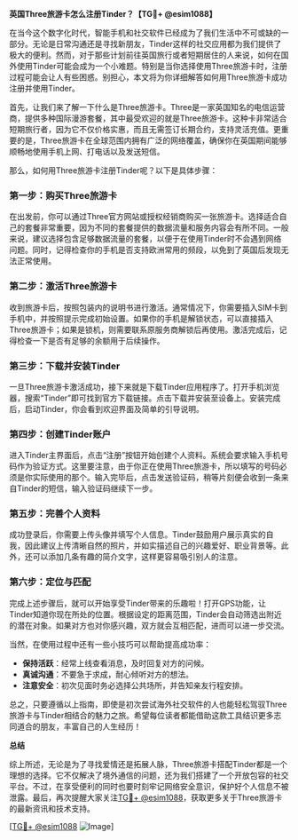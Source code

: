 **英国Three旅游卡怎么注册Tinder？【TG💪+ @esim1088】**

在当今这个数字化时代，智能手机和社交软件已经成为了我们生活中不可或缺的一部分。无论是日常沟通还是寻找新朋友，Tinder这样的社交应用都为我们提供了极大的便利。然而，对于那些计划前往英国旅行或者短期居住的人来说，如何在国外使用Tinder可能会成为一个小难题。特别是当你选择使用Three旅游卡时，注册过程可能会让人有些困惑。别担心，本文将为你详细解答如何用Three旅游卡成功注册并使用Tinder。

首先，让我们来了解一下什么是Three旅游卡。Three是一家英国知名的电信运营商，提供多种国际漫游套餐，其中最受欢迎的就是Three旅游卡。这种卡非常适合短期旅行者，因为它不仅价格实惠，而且无需签订长期合约，支持灵活充值。更重要的是，Three旅游卡在全球范围内拥有广泛的网络覆盖，确保你在英国期间能够顺畅地使用手机上网、打电话以及发送短信。

那么，如何用Three旅游卡注册Tinder呢？以下是具体步骤：

### 第一步：购买Three旅游卡

在出发前，你可以通过Three官方网站或授权经销商购买一张旅游卡。选择适合自己的套餐非常重要，因为不同的套餐提供的数据流量和服务内容会有所不同。一般来说，建议选择包含足够数据流量的套餐，以便于在使用Tinder时不会遇到网络问题。同时，记得检查你的手机是否支持欧洲常用的频段，以免到了英国后发现无法正常使用。

### 第二步：激活Three旅游卡

收到旅游卡后，按照包装内的说明书进行激活。通常情况下，你需要插入SIM卡到手机中，并按照提示完成初始设置。如果你的手机是解锁状态，可以直接插入Three旅游卡；如果是锁机，则需要联系原服务商解锁后再使用。激活完成后，记得检查一下是否有足够的余额用于后续操作。

### 第三步：下载并安装Tinder

一旦Three旅游卡激活成功，接下来就是下载Tinder应用程序了。打开手机浏览器，搜索“Tinder”即可找到官方下载链接。点击下载并安装至设备上。安装完成后，启动Tinder，你会看到欢迎界面及简单的引导说明。

### 第四步：创建Tinder账户

进入Tinder主界面后，点击“注册”按钮开始创建个人资料。系统会要求输入手机号码作为验证方式。这里要注意，由于你正在使用Three旅游卡，所以填写的号码必须是你实际使用的那个。输入完毕后，点击发送验证码，稍等片刻便会收到一条来自Tinder的短信，输入验证码继续下一步。

### 第五步：完善个人资料

成功登录后，你需要上传头像并填写个人信息。Tinder鼓励用户展示真实的自我，因此建议上传清晰自然的照片，并如实描述自己的兴趣爱好、职业背景等。此外，还可以添加几条有趣的简介文字，这样更容易吸引别人的注意。

### 第六步：定位与匹配

完成上述步骤后，就可以开始享受Tinder带来的乐趣啦！打开GPS功能，让Tinder知道你现在所处的位置。根据设定的距离范围，Tinder会自动筛选出附近的潜在对象。如果对方也对你感兴趣，双方就会互相匹配，进而可以进一步交流。

当然，在使用过程中还有一些小技巧可以帮助提高成功率：

- **保持活跃**：经常上线查看消息，及时回复对方的问候。
- **真诚沟通**：不要急于求成，耐心倾听对方的想法。
- **注意安全**：初次见面时务必选择公共场所，并告知亲友行程安排。

总之，只要遵循以上指南，即使是初次尝试海外社交软件的人也能轻松驾驭Three旅游卡与Tinder相结合的魅力之旅。希望每位读者都能借助这款工具结识更多志同道合的朋友，丰富自己的人生经历！

**总结**

综上所述，无论是为了寻找爱情还是拓展人脉，Three旅游卡搭配Tinder都是一个理想的选择。它不仅解决了境外通信的问题，还为我们搭建了一个开放包容的社交平台。不过，在享受便利的同时也要时刻牢记网络安全意识，保护好个人信息不被泄露。最后，再次提醒大家关注[TG💪+ @esim1088](https://t.me/s/esim1088)，获取更多关于Three旅游卡的最新资讯和技术支持。

[[TG💪+ @esim1088](https://t.me/s/esim1088) ![Image](https://i.postimg.cc/4NQfJmqS/Snipaste-2025-05-13-00-14-12.png)]
